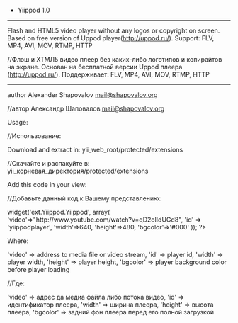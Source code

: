 ﻿- Yiippod 1.0
_______________________________________________________________________________________

Flash and HTML5 video player without any logos or copyright on screen. Based on free
version of Uppod player(http://uppod.ru/). Support: FLV, MP4, AVI, MOV, RTMP, HTTP

//Флэш и ХТМЛ5 видео плеер без каких-либо логотипов и копирайтов на экране. Основан на
бесплатной версии Uppod плеера (http://uppod.ru/). Поддерживает: FLV, MP4, AVI, MOV, RTMP, HTTP
_______________________________________________________________________________________

author Alexander Shapovalov <mail@shapovalov.org>

//автор Александр Шаповалов <mail@shapovalov.org>

Usage:

//Использование:

Download and extract in: yii_web_root/protected/extensions

//Скачайте и распакуйте в: yii_корневая_директория/protected/extensions

Add this code in your view:

//Добавьте данный код к Вашему представлению:

<?php  
 
	$this->widget('ext.Yiippod.Yiippod', array(
	'video'=>"http://www.youtube.com/watch?v=qD2olIdUGd8",
	'id' => 'yiippodplayer',
	'width'=>640,
	'height'=>480,
	'bgcolor'=>'#000'
	));

?>

Where: 

'video' => address to media file or video stream,
'id' => player id,
'width' => player width,
'height' => player height,
'bgcolor' => player background color before player loading


//Где: 

'video' => адрес да медиа файла либо потока видео,
'id' => идентификатор плеера,
'width' => ширина плеера,
'height' => высота плеера,
'bgcolor' => задний фон плеера перед его полной загрузкой
